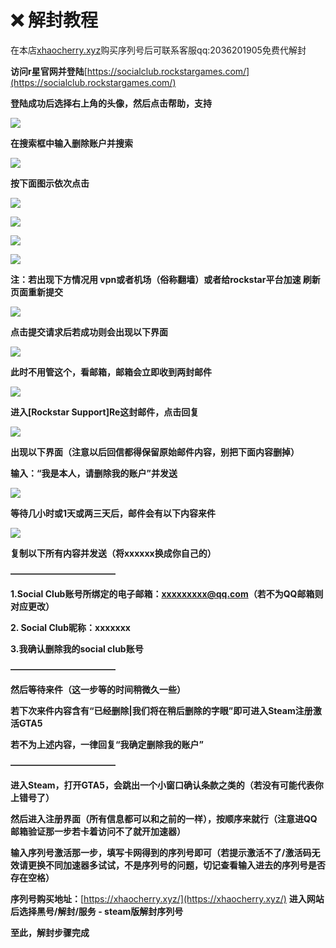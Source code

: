 # ❌ 解封教程

在本店[xhaocherry.xyz](xhaocherry.xyz)购买序列号后可联系客服qq:2036201905免费代解封

**访问r星官网并登陆**[https://socialclub.rockstargames.com/](https://socialclub.rockstargames.com/)

**登陆成功后选择右上角的头像，然后点击帮助，支持**

![](/.gitbook/assets/image%20(126).png)

**在搜索框中输入删除账户并搜索**

![](/.gitbook/assets/image%20(137).png)

**按下面图示依次点击**

![](/.gitbook/assets/image%20(153).png)

![](/.gitbook/assets/image%20(118).png)

![](/.gitbook/assets/image%20(166).png)

![](/.gitbook/assets/image%20(141).png)

**注：若出现下方情况用           vpn或者机场（俗称翻墙）或者给rockstar平台加速         刷新页面重新提交**

![](/.gitbook/assets/image%20(135).png)

**点击提交请求后若成功则会出现以下界面**

![](/.gitbook/assets/image%20(133).png)

**此时不用管这个，看邮箱，邮箱会立即收到两封邮件**

![](/.gitbook/assets/image%20(176).png)

**进入\[Rockstar Support]Re这封邮件，点击回复**

![](/.gitbook/assets/image%20(151).png)

**出现以下界面（注意以后回信都得保留原始邮件内容，别把下面内容删掉）**

**输入：“我是本人，请删除我的账户”并发送**

![](/.gitbook/assets/image%20(171).png)

**等待几小时或1天或两三天后，邮件会有以下内容来件**

![](/.gitbook/assets/image%20(132).png)

**复制以下所有内容并发送（将xxxxxx换成你自己的）**

**————————————**

**1.Social Club账号所绑定的电子邮箱：xxxxxxxxx@qq.com（若不为QQ邮箱则对应更改）**

**2. Social Club昵称：xxxxxxx**

**3.我确认删除我的social club账号**

**————————————**

**然后等待来件（这一步等的时间稍微久一些）**

**若下次来件内容含有“已经删除|我们将在稍后删除的字眼”即可进入Steam注册激活GTA5**

**若不为上述内容，一律回复“我确定删除我的账户”**

**————————————**

**进入Steam，打开GTA5，会跳出一个小窗口确认条款之类的（若没有可能代表你上错号了）**

**然后进入注册界面（所有信息都可以和之前的一样），按顺序来就行（注意进QQ邮箱验证那一步若卡着访问不了就开加速器）**

**输入序列号激活那一步，填写卡网得到的序列号即可（若提示激活不了/激活码无效请更换不同加速器多试试，不是序列号的问题，切记查看输入进去的序列号是否存在空格）**

**序列号购买地址：**[https://xhaocherry.xyz/](https://xhaocherry.xyz/) **进入网站后选择黑号/解封/服务 - steam版解封序列号**

**至此，解封步骤完成**
